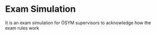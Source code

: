 # Exam Simulation
 It is an exam simulation for ÖSYM supervisors to acknowledge how the exam rules work
